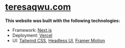 # [teresaqwu.com](https://www.teresaqwu.com)

**This website was built with the following technologies:**

- Framework: [Next.js](https://nextjs.org)
- Deployment: [Vercel](http://vercel.com)
- UI: [Tailwind CSS](https://tailwindcss.com), [Headless UI](https://headlessui.com), [Framer Motion](https://www.framer.com/motion/)
